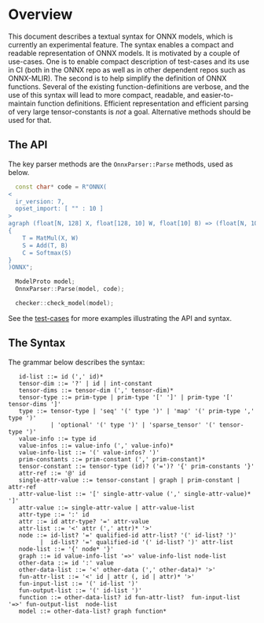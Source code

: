 <!--- SPDX-License-Identifier: Apache-2.0 -->

Overview
========

This document describes a textual syntax for ONNX models, which is currently an experimental feature.
The syntax enables a compact and readable representation of ONNX models. It is motivated by a couple
of use-cases. One is to enable compact description of test-cases and its use in CI (both in the ONNX
repo as well as in other dependent repos such as ONNX-MLIR). The second is to help simplify the
definition of ONNX functions. Several of the existing function-definitions are verbose, and the
use of this syntax will lead to more compact, readable, and easier-to-maintain function definitions.
Efficient representation and efficient parsing of very large tensor-constants is *not* a goal.
Alternative methods should be used for that.

The API
-------

The key parser methods are the ```OnnxParser::Parse``` methods, used as below.

```cpp
  const char* code = R"ONNX(
<
  ir_version: 7,
  opset_import: [ "" : 10 ]
>
agraph (float[N, 128] X, float[128, 10] W, float[10] B) => (float[N, 10] C)
{
    T = MatMul(X, W)
    S = Add(T, B)
    C = Softmax(S)
}
)ONNX";

  ModelProto model;
  OnnxParser::Parse(model, code);

  checker::check_model(model);
```

See the [test-cases](../onnx/test/cpp/parser_test.cc) for more examples illustrating the API and syntax.

The Syntax
----------

The grammar below describes the syntax:

```
   id-list ::= id (',' id)*
   tensor-dim ::= '?' | id | int-constant
   tensor-dims ::= tensor-dim (',' tensor-dim)*
   tensor-type ::= prim-type | prim-type '[' ']' | prim-type '[' tensor-dims ']'
   type ::= tensor-type | 'seq' '(' type ')' | 'map' '(' prim-type ',' type ')'
            | 'optional' '(' type ')' | 'sparse_tensor' '(' tensor-type ')'
   value-info ::= type id
   value-infos ::= value-info (',' value-info)*
   value-info-list ::= '(' value-infos? ')'
   prim-constants ::= prim-constant (',' prim-constant)*
   tensor-constant ::= tensor-type (id)? ('=')? '{' prim-constants '}'
   attr-ref ::= '@' id
   single-attr-value ::= tensor-constant | graph | prim-constant | attr-ref
   attr-value-list ::= '[' single-attr-value (',' single-attr-value)* ']'
   attr-value ::= single-attr-value | attr-value-list
   attr-type ::= ':' id
   attr ::= id attr-type? '=' attr-value
   attr-list ::= '<' attr (',' attr)* '>'
   node ::= id-list? '=' qualified-id attr-list? '(' id-list? ')'
         |  id-list? '=' qualified-id '(' id-list? ')' attr-list
   node-list ::= '{' node* '}'
   graph ::= id value-info-list '=>' value-info-list node-list
   other-data ::= id ':' value
   other-data-list ::= '<' other-data (',' other-data)* '>'
   fun-attr-list ::= '<' id | attr (, id | attr)* '>'
   fun-input-list ::= '(' id-list ')'
   fun-output-list ::= '(' id-list ')'
   function ::= other-data-list? id fun-attr-list?  fun-input-list '=>' fun-output-list  node-list
   model ::= other-data-list? graph function*
```
